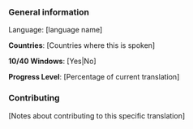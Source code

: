 ### General information
Language: [language name]

**Countries**: [Countries where this is spoken]

**10/40 Windows**: [Yes|No]

**Progress Level**: [Percentage of current translation]

### Contributing
[Notes about contributing to this specific translation]
